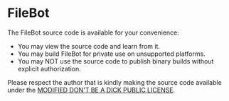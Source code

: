 # FileBot

The FileBot source code is available for your convenience:

* You may view the source code and learn from it.
* You may build FileBot for private use on unsupported platforms.
* You may NOT use the source code to publish binary builds without explicit authorization.

Please respect the author that is kindly making the source code available under the [MODIFIED DON'T BE A DICK PUBLIC LICENSE](https://github.com/filebot/filebot/blob/master/LICENSE.md).
